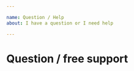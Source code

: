 ```yaml
---

name: Question / Help
about: I have a question or I need help

---
```


# Question / free support

<!-- Please provide a clear description of what problem you are trying to solve and how would you want it to be solved. -->
